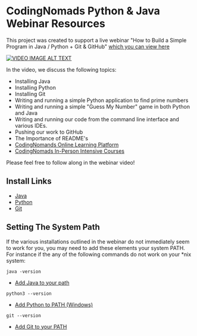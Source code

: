# CodingNomads Python & Java Webinar Resources

This project was created to support a live webinar "How to Build a Simple Program in Java / Python + Git & GitHub" [which you can view here](https://www.youtube.com/watch?v=hEtkrxMDgiw)

[![VIDEO IMAGE ALT TEXT](https://img.youtube.com/vi/hEtkrxMDgiw/0.jpg)](https://www.youtube.com/watch?v=hEtkrxMDgiw)

In the video, we discuss the following topics:
* Installing Java
* Installing Python
* Installing Git
* Writing and running a simple Python application to find prime numbers
* Writing and running a simple "Guess My Number" game in both Python and Java
* Writing and running our code from the command line interface and various IDEs.
* Pushing our work to GitHub
* The Importance of README's
* [CodingNomands Online Learning Platform](https://platform.codingnomads.co/learn)
* [CodingNomads In-Person Intensive Courses](http://codingnomads.co/)

Please feel free to follow along in the webinar video!

## Install Links
* [Java](https://www.oracle.com/technetwork/java/javase/downloads/jdk8-downloads-2133151.html)
* [Python](https://www.python.org/downloads/)
* [Git](https://git-scm.com/book/en/v2/Getting-Started-Installing-Git)

## Setting The System Path
If the various installations outlined in the webinar do not immediately seem to work for you, you may need to add these elements your system PATH. For instance if the any of the following commands do not work on your *nix system:
```
java -version
```
* [Add Java to your path](https://www.java.com/en/download/help/path.xml)

```
python3 --version
```
* [Add Python to PATH (Windows)](https://www.pythoncentral.io/add-python-to-path-python-is-not-recognized-as-an-internal-or-external-command/)
```
git --version
```
* [Add Git to your PATH](https://git-scm.com/book/en/v2/Git-Internals-Environment-Variables)
